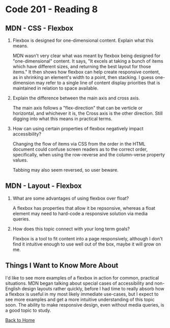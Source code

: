 # Code 201 - Reading 8

## MDN - CSS - Flexbox

1. Flexbox is designed for one-dimensional content. Explain what this means.

    MDN wasn't very clear what was meant by flexbox being designed for "one-dimensional" content. It says, "It excels at taking a bunch of items which have different sizes, and returning the best layout for those items."  It then shows how flexbox can help create responsive content, as in shrinking an element's width to a point, then stacking. I guess one-dimension may refer to a single line of content display priorities that is maintained in relation to space available.

2. Explain the difference between the main axis and cross axis.

    The main axis follows a "flex-direction" that can be verticle or horizontal, and whichever it is, the Cross axis is the other direction.  Still digging into what this means in practical terms.

3. How can using certain properties of flexbox negatively impact accessibility?

    Changing the flow of items via CSS from the order in the HTML document could confuse screen readers as to the correct order, specifically, when using the row-reverse and the column-verse property values.

    Tabbing may also seem reversed, so user beware.

## MDN - Layout - Flexbox

1. What are some advantages of using flexbox over float?

    A flexbox has properties that allow it be repsonsive, whereas a float element may need to hard-code a responsive solution via media queries.

2. How does this topic connect with your long term goals?

    Flexbox is a tool to fit content into a page responsively, although I don't find it intuitive enough to use well out of the box, maybe it will grow on me.
  
## Things I Want to Know More About

  I'd like to see more examples of a flexbox in action for common, practical situations.  MDN began talking about special cases of accessibility and non-English design layouts rather quickly, before I had time to really absorb how a flexbox is useful in my most likely immediate use-cases, but I expect to see more examples and get a more intuitive understanding of this topic soon.  The ability to make responsive design, even without media queries, is a good topic to study.

[Back to Home](../index.md)
